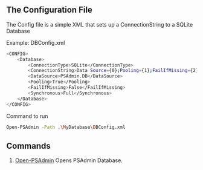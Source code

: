 

## The Configuration File

The Config file is a simple XML that sets up a ConnectionString to a SQLite Database

Example:
DBConfig.xml
```sh
<CONFIG>
    <Database>
        <ConnectionType>SQLite</ConnectionType>
        <ConnectionString>Data Source={0};Pooling={1};FailIfMissing={2};Synchronous={3};</ConnectionString>
        <DataSource>PSAdmin.DB</DataSource>
        <Pooling>True</Pooling>
        <FailIfMissing>False</FailIfMissing>
        <Synchronous>Full</Synchronous>
    </Database>
</CONFIG>
```
Command to run
```sh
Open-PSAdmin -Path .\MyDatabase\DBConfig.xml
```

## Commands
1. [Open-PSAdmin][OpenPSAdmin] Opens PSAdmin Database.

[OpenPSAdmin]: https://github.com/romero126/PSAdmin/blob/master/Docs/Commands/Open-PSAdmin.md
